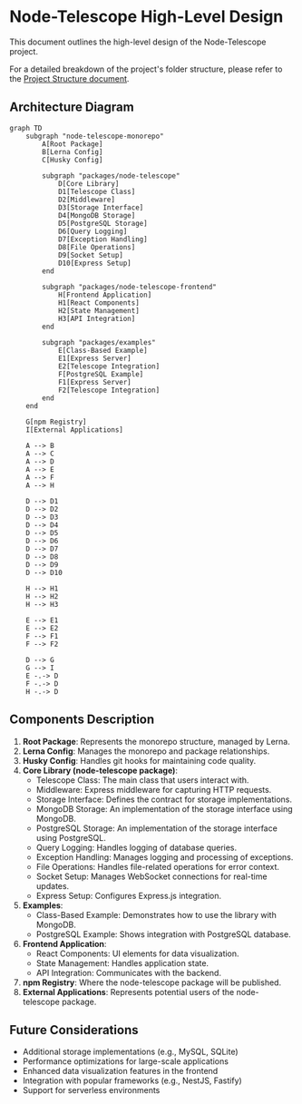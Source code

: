 # Node-Telescope High-Level Design

This document outlines the high-level design of the Node-Telescope project.

For a detailed breakdown of the project's folder structure, please refer to the [Project Structure document](../project-structure.md).

## Architecture Diagram

```mermaid
graph TD
    subgraph "node-telescope-monorepo"
        A[Root Package]
        B[Lerna Config]
        C[Husky Config]

        subgraph "packages/node-telescope"
            D[Core Library]
            D1[Telescope Class]
            D2[Middleware]
            D3[Storage Interface]
            D4[MongoDB Storage]
            D5[PostgreSQL Storage]
            D6[Query Logging]
            D7[Exception Handling]
            D8[File Operations]
            D9[Socket Setup]
            D10[Express Setup]
        end

        subgraph "packages/node-telescope-frontend"
            H[Frontend Application]
            H1[React Components]
            H2[State Management]
            H3[API Integration]
        end

        subgraph "packages/examples"
            E[Class-Based Example]
            E1[Express Server]
            E2[Telescope Integration]
            F[PostgreSQL Example]
            F1[Express Server]
            F2[Telescope Integration]
        end
    end

    G[npm Registry]
    I[External Applications]

    A --> B
    A --> C
    A --> D
    A --> E
    A --> F
    A --> H

    D --> D1
    D --> D2
    D --> D3
    D --> D4
    D --> D5
    D --> D6
    D --> D7
    D --> D8
    D --> D9
    D --> D10

    H --> H1
    H --> H2
    H --> H3

    E --> E1
    E --> E2
    F --> F1
    F --> F2

    D --> G
    G --> I
    E -.-> D
    F -.-> D
    H -.-> D
```

## Components Description

1. **Root Package**: Represents the monorepo structure, managed by Lerna.
2. **Lerna Config**: Manages the monorepo and package relationships.
3. **Husky Config**: Handles git hooks for maintaining code quality.
4. **Core Library (node-telescope package)**:
   - Telescope Class: The main class that users interact with.
   - Middleware: Express middleware for capturing HTTP requests.
   - Storage Interface: Defines the contract for storage implementations.
   - MongoDB Storage: An implementation of the storage interface using MongoDB.
   - PostgreSQL Storage: An implementation of the storage interface using PostgreSQL.
   - Query Logging: Handles logging of database queries.
   - Exception Handling: Manages logging and processing of exceptions.
   - File Operations: Handles file-related operations for error context.
   - Socket Setup: Manages WebSocket connections for real-time updates.
   - Express Setup: Configures Express.js integration.
5. **Examples**:
   - Class-Based Example: Demonstrates how to use the library with MongoDB.
   - PostgreSQL Example: Shows integration with PostgreSQL database.
6. **Frontend Application**:
   - React Components: UI elements for data visualization.
   - State Management: Handles application state.
   - API Integration: Communicates with the backend.
7. **npm Registry**: Where the node-telescope package will be published.
8. **External Applications**: Represents potential users of the node-telescope package.

## Future Considerations

- Additional storage implementations (e.g., MySQL, SQLite)
- Performance optimizations for large-scale applications
- Enhanced data visualization features in the frontend
- Integration with popular frameworks (e.g., NestJS, Fastify)
- Support for serverless environments
